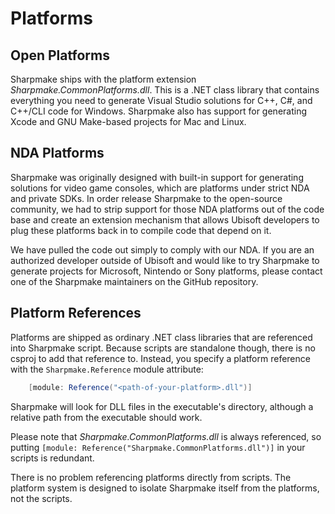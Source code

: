 # Platforms

## Open Platforms

Sharpmake ships with the platform extension *Sharpmake.CommonPlatforms.dll*.
This is a .NET class library that contains everything you need to generate
Visual Studio solutions for C++, C#, and C++/CLI code for Windows. Sharpmake
also has support for generating Xcode and GNU Make-based projects for Mac and
Linux.

## NDA Platforms

Sharpmake was originally designed with built-in support for generating
solutions for video game consoles, which are platforms under strict NDA and
private SDKs. In order release Sharpmake to the open-source community, we had
to strip support for those NDA platforms out of the code base and create an
extension mechanism that allows Ubisoft developers to plug these platforms
back in to compile code that depend on it.

We have pulled the code out simply to comply with our NDA. If you are an
authorized developer outside of Ubisoft and would like to try Sharpmake to
generate projects for Microsoft, Nintendo or Sony platforms, please contact one
of the Sharpmake maintainers on the GitHub repository.

## Platform References

Platforms are shipped as ordinary .NET class libraries that are referenced into
Sharpmake script. Because scripts are standalone though, there is no csproj to
add that reference to. Instead, you specify a platform reference with the
`Sharpmake.Reference` module attribute:

```csharp
    [module: Reference("<path-of-your-platform>.dll")]
```

Sharpmake will look for DLL files in the executable's directory, although a
relative path from the executable should work.

Please note that *Sharpmake.CommonPlatforms.dll* is always referenced, so
putting `[module: Reference("Sharpmake.CommonPlatforms.dll")]` in your scripts
is redundant.

There is no problem referencing platforms directly from scripts. The platform
system is designed to isolate Sharpmake itself from the platforms, not the
scripts.
